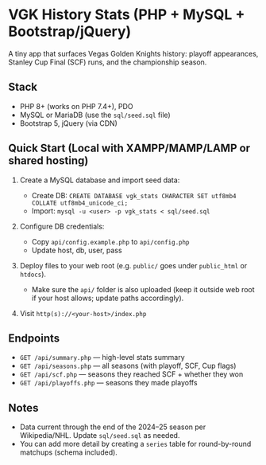 # VGK History Stats (PHP + MySQL + Bootstrap/jQuery)

A tiny app that surfaces Vegas Golden Knights history: playoff appearances, Stanley Cup Final (SCF) runs, and the championship season.

## Stack
- PHP 8+ (works on PHP 7.4+), PDO
- MySQL or MariaDB (use the `sql/seed.sql` file)
- Bootstrap 5, jQuery (via CDN)

## Quick Start (Local with XAMPP/MAMP/LAMP or shared hosting)
1) Create a MySQL database and import seed data:
   - Create DB: `CREATE DATABASE vgk_stats CHARACTER SET utf8mb4 COLLATE utf8mb4_unicode_ci;`
   - Import: `mysql -u <user> -p vgk_stats < sql/seed.sql`

2) Configure DB credentials:
   - Copy `api/config.example.php` to `api/config.php`
   - Update host, db, user, pass

3) Deploy files to your web root (e.g. `public/` goes under `public_html` or `htdocs`).
   - Make sure the `api/` folder is also uploaded (keep it outside web root if your host allows; update paths accordingly).

4) Visit `http(s)://<your-host>/index.php`

## Endpoints
- `GET /api/summary.php` — high-level stats summary
- `GET /api/seasons.php` — all seasons (with playoff, SCF, Cup flags)
- `GET /api/scf.php` — seasons they reached SCF + whether they won
- `GET /api/playoffs.php` — seasons they made playoffs

## Notes
- Data current through the end of the 2024–25 season per Wikipedia/NHL. Update `sql/seed.sql` as needed.
- You can add more detail by creating a `series` table for round-by-round matchups (schema included).

